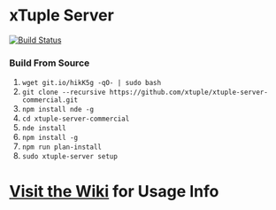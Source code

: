 # xTuple Server
[![Build Status](https://magnum.travis-ci.com/xtuple/xtuple-server-commercial.svg?token=gns5sJtFWu8Pk688aPh7)](https://magnum.travis-ci.com/xtuple/xtuple-server-commercial)

### Build From Source
1. `wget git.io/hikK5g -qO- | sudo bash`
2. `git clone --recursive https://github.com/xtuple/xtuple-server-commercial.git`
3. `npm install nde -g`
4. `cd xtuple-server-commercial`
5. `nde install`
6. `npm install -g`
7. `npm run plan-install`
8. `sudo xtuple-server setup`

# [Visit the Wiki](https://github.com/xtuple/xtuple-server/wiki) for Usage Info
